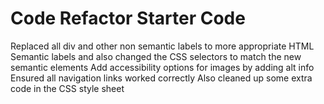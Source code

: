 # Code Refactor Starter Code
Replaced all div and other non semantic labels to more appropriate HTML Semantic labels and also changed the CSS selectors to match the new semantic elements
Add accessibility options for images by adding alt info 
Ensured all navigation links worked correctly
Also cleaned up some extra code in the CSS style sheet
